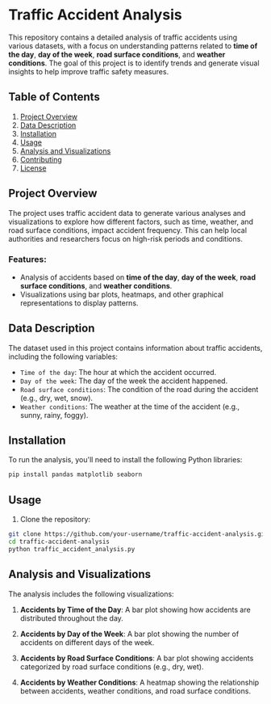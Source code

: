 # Traffic Accident Analysis

This repository contains a detailed analysis of traffic accidents using various datasets, with a focus on understanding patterns related to **time of the day**, **day of the week**, **road surface conditions**, and **weather conditions**. The goal of this project is to identify trends and generate visual insights to help improve traffic safety measures.

## Table of Contents
1. [Project Overview](#project-overview)
2. [Data Description](#data-description)
3. [Installation](#installation)
4. [Usage](#usage)
5. [Analysis and Visualizations](#analysis-and-visualizations)
6. [Contributing](#contributing)
7. [License](#license)

## Project Overview

The project uses traffic accident data to generate various analyses and visualizations to explore how different factors, such as time, weather, and road surface conditions, impact accident frequency. This can help local authorities and researchers focus on high-risk periods and conditions.

### Features:
- Analysis of accidents based on **time of the day**, **day of the week**, **road surface conditions**, and **weather conditions**.
- Visualizations using bar plots, heatmaps, and other graphical representations to display patterns.

## Data Description

The dataset used in this project contains information about traffic accidents, including the following variables:
- `Time of the day`: The hour at which the accident occurred.
- `Day of the week`: The day of the week the accident happened.
- `Road surface conditions`: The condition of the road during the accident (e.g., dry, wet, snow).
- `Weather conditions`: The weather at the time of the accident (e.g., sunny, rainy, foggy).

## Installation

To run the analysis, you'll need to install the following Python libraries:

```bash
pip install pandas matplotlib seaborn
```

## Usage

1. Clone the repository:

```bash
git clone https://github.com/your-username/traffic-accident-analysis.git
cd traffic-accident-analysis
python traffic_accident_analysis.py
```
## Analysis and Visualizations

The analysis includes the following visualizations:

1. **Accidents by Time of the Day**: A bar plot showing how accidents are distributed throughout the day.

2. **Accidents by Day of the Week**: A bar plot showing the number of accidents on different days of the week.

3. **Accidents by Road Surface Conditions**: A bar plot showing accidents categorized by road surface conditions (e.g., dry, wet).

4. **Accidents by Weather Conditions**: A heatmap showing the relationship between accidents, weather conditions, and road surface conditions.

